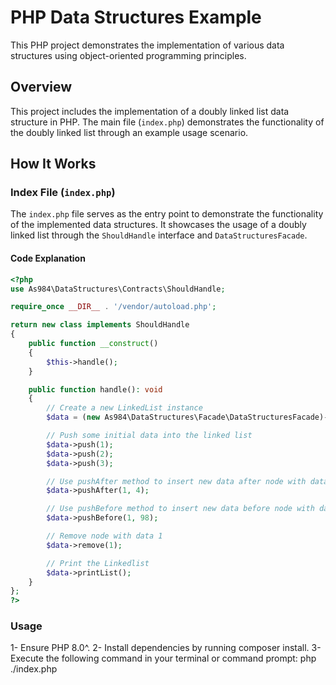 # PHP Data Structures Example

This PHP project demonstrates the implementation of various data structures using object-oriented programming principles.

## Overview

This project includes the implementation of a doubly linked list data structure in PHP. The main file (`index.php`) demonstrates the functionality of the doubly linked list through an example usage scenario.

## How It Works

### Index File (`index.php`)

The `index.php` file serves as the entry point to demonstrate the functionality of the implemented data structures. It showcases the usage of a doubly linked list through the `ShouldHandle` interface and `DataStructuresFacade`.

#### Code Explanation

```php
<?php
use As984\DataStructures\Contracts\ShouldHandle;

require_once __DIR__ . '/vendor/autoload.php';

return new class implements ShouldHandle
{
    public function __construct()
    {
        $this->handle();
    }

    public function handle(): void
    {
        // Create a new LinkedList instance
        $data = (new As984\DataStructures\Facade\DataStructuresFacade)->linkedList();

        // Push some initial data into the linked list
        $data->push(1);
        $data->push(2);
        $data->push(3);

        // Use pushAfter method to insert new data after node with data 1
        $data->pushAfter(1, 4);

        // Use pushBefore method to insert new data before node with data 1
        $data->pushBefore(1, 98);

        // Remove node with data 1
        $data->remove(1);

        // Print the Linkedlist 
        $data->printList();
    }
};
?>
```

### Usage
1- Ensure PHP 8.0^.
2- Install dependencies by running composer install.
3- Execute the following command in your terminal or command prompt: php ./index.php

